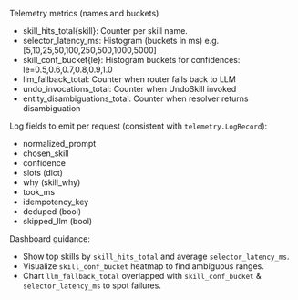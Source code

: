 Telemetry metrics (names and buckets)

- skill_hits_total{skill}: Counter per skill name.
- selector_latency_ms: Histogram (buckets in ms) e.g. [5,10,25,50,100,250,500,1000,5000]
- skill_conf_bucket{le}: Histogram buckets for confidences: le=0.5,0.6,0.7,0.8,0.9,1.0
- llm_fallback_total: Counter when router falls back to LLM
- undo_invocations_total: Counter when UndoSkill invoked
- entity_disambiguations_total: Counter when resolver returns disambiguation

Log fields to emit per request (consistent with `telemetry.LogRecord`):
- normalized_prompt
- chosen_skill
- confidence
- slots (dict)
- why (skill_why)
- took_ms
- idempotency_key
- deduped (bool)
- skipped_llm (bool)

Dashboard guidance:
- Show top skills by `skill_hits_total` and average `selector_latency_ms`.
- Visualize `skill_conf_bucket` heatmap to find ambiguous ranges.
- Chart `llm_fallback_total` overlapped with `skill_conf_bucket` & `selector_latency_ms` to spot failures.




